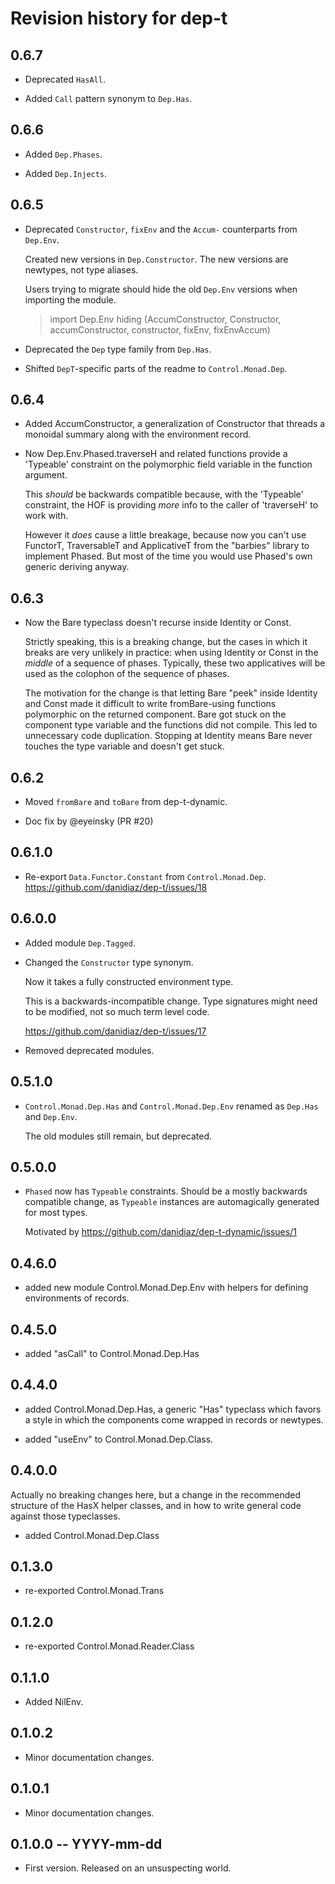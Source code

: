 # Revision history for dep-t

## 0.6.7

* Deprecated `HasAll`.

* Added `Call` pattern synonym to `Dep.Has`.

## 0.6.6

* Added `Dep.Phases`. 

* Added `Dep.Injects`.

## 0.6.5

* Deprecated `Constructor`, `fixEnv` and the `Accum-` counterparts from `Dep.Env`.
  
  Created new versions in `Dep.Constructor`. The new versions are newtypes, not
  type aliases.

  Users trying to migrate should hide the old `Dep.Env` versions when importing
  the module.

  > import Dep.Env hiding (AccumConstructor, Constructor, accumConstructor, constructor, fixEnv, fixEnvAccum)

* Deprecated the `Dep` type family from `Dep.Has`.

* Shifted `DepT`-specific parts of the readme to `Control.Monad.Dep`.

## 0.6.4

* Added AccumConstructor, a generalization of Constructor that threads a
  monoidal summary along with the environment record.

* Now Dep.Env.Phased.traverseH and related functions provide a 'Typeable'
  constraint on the polymorphic field variable in the function argument.

  This *should* be backwards compatible because, with the 'Typeable' constraint,
  the HOF is providing *more* info to the caller of 'traverseH' to work with.

  However it *does* cause a little breakage, because now you can't use FunctorT,
  TraversableT and ApplicativeT from the "barbies" library to implement Phased.
  But most of the time you would use Phased's own generic deriving anyway.

## 0.6.3

* Now the Bare typeclass doesn't recurse inside Identity or Const.

  Strictly speaking, this is a breaking change, but the cases in which it breaks
  are very unlikely in practice: when using Identity or Const in the *middle* of
  a sequence of phases. Typically, these two applicatives will be used as the
  colophon of the sequence of phases.
  
  The motivation for the change is that letting Bare "peek" inside Identity and
  Const made it difficult to write fromBare-using functions polymorphic on the
  returned component. Bare got stuck on the component type variable and the
  functions did not compile. This led to unnecessary code duplication. Stopping
  at Identity means Bare never touches the type variable and doesn't get stuck.

## 0.6.2

* Moved `fromBare` and `toBare` from dep-t-dynamic.

* Doc fix by @eyeinsky (PR #20)

## 0.6.1.0

* Re-export `Data.Functor.Constant` from `Control.Monad.Dep`. https://github.com/danidiaz/dep-t/issues/18

## 0.6.0.0

* Added module `Dep.Tagged`.

* Changed the `Constructor` type synonym. 

  Now it takes a fully constructed environment type. 

  This is a backwards-incompatible change. Type signatures might need to be modified, not so much term level code.

  https://github.com/danidiaz/dep-t/issues/17

* Removed deprecated modules.

## 0.5.1.0

* `Control.Monad.Dep.Has` and `Control.Monad.Dep.Env` renamed as `Dep.Has` and `Dep.Env`.

  The old modules still remain, but deprecated.

## 0.5.0.0

* `Phased` now has `Typeable` constraints. Should be a mostly backwards compatible
  change, as `Typeable` instances are automagically generated for most types.

  Motivated by https://github.com/danidiaz/dep-t-dynamic/issues/1

## 0.4.6.0

* added new module Control.Monad.Dep.Env with helpers for defining environments of records.

## 0.4.5.0

* added "asCall" to Control.Monad.Dep.Has

## 0.4.4.0

* added Control.Monad.Dep.Has, a generic "Has" typeclass which favors a style in which
  the components come wrapped in records or newtypes.

* added "useEnv" to Control.Monad.Dep.Class.

## 0.4.0.0

Actually no breaking changes here, but a change in the recommended structure of
the HasX helper classes, and in how to write general code against those
typeclasses.

* added Control.Monad.Dep.Class

## 0.1.3.0

* re-exported Control.Monad.Trans

## 0.1.2.0

* re-exported Control.Monad.Reader.Class

## 0.1.1.0

* Added NilEnv.

## 0.1.0.2 

* Minor documentation changes.

## 0.1.0.1 

* Minor documentation changes.

## 0.1.0.0 -- YYYY-mm-dd

* First version. Released on an unsuspecting world.
